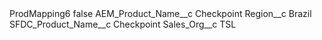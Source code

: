 <?xml version="1.0" encoding="UTF-8"?>
<CustomMetadata xmlns="http://soap.sforce.com/2006/04/metadata" xmlns:xsi="http://www.w3.org/2001/XMLSchema-instance" xmlns:xsd="http://www.w3.org/2001/XMLSchema">
    <label>ProdMapping6</label>
    <protected>false</protected>
    <values>
        <field>AEM_Product_Name__c</field>
        <value xsi:type="xsd:string">Checkpoint</value>
    </values>
    <values>
        <field>Region__c</field>
        <value xsi:type="xsd:string">Brazil</value>
    </values>
    <values>
        <field>SFDC_Product_Name__c</field>
        <value xsi:type="xsd:string">Checkpoint</value>
    </values>
    <values>
        <field>Sales_Org__c</field>
        <value xsi:type="xsd:string">TSL</value>
    </values>
</CustomMetadata>

